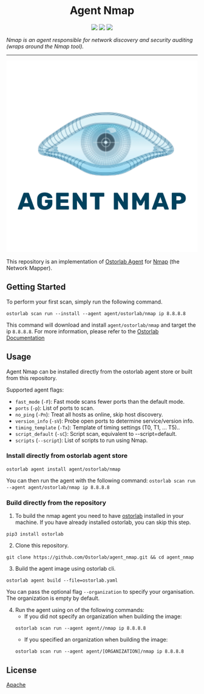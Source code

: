 
<h1 align="center">Agent Nmap</h1>

<p align="center">
<img src="https://img.shields.io/badge/License-Apache_2.0-brightgreen.svg">
<img src="https://img.shields.io/github/languages/top/ostorlab/agent_nmap">
<img src="https://img.shields.io/badge/PRs-welcome-brightgreen.svg">
</p>

_Nmap is an agent responsible for network discovery and security auditing (wraps around the Nmap tool)._

---

<p align="center">
<img src="https://github.com/Ostorlab/agent_nmap/blob/main/images/logo.png" alt="agent-nmap" />
</p>

This repository is an implementation of [Ostorlab Agent](https://pypi.org/project/ostorlab/) for [Nmap](https://nmap.org/) (the Network Mapper).

## Getting Started
To perform your first scan, simply run the following command.
```shell
ostorlab scan run --install --agent agent/ostorlab/nmap ip 8.8.8.8
```

This command will download and install `agent/ostorlab/nmap` and target the ip `8.8.8.8`.
For more information, please refer to the [Ostorlab Documentation](https://github.com/Ostorlab/ostorlab/blob/main/README.md)


## Usage

Agent Nmap can be installed directly from the ostorlab agent store or built from this repository.

Supported agent flags:

* `fast_mode` (`-F`): Fast mode scans fewer ports than the default mode.
* `ports` (`-p`): List of ports to scan.
* `no_ping` (`-Pn`): Treat all hosts as online, skip host discovery.
* `version_info` (`-sV`): Probe open ports to determine service/version info.
* `timing_template` (`-Tx`): Template of timing settings (T0, T1, ... T5)..
* `script_default` (`-sC`): Script scan, equivalent to --script=default.
* `scripts` (`--script`): List of scripts to run using Nmap.


 ### Install directly from ostorlab agent store

 ```shell
 ostorlab agent install agent/ostorlab/nmap
 ```

You can then run the agent with the following command:
`ostorlab scan run --agent agent/ostorlab/nmap ip 8.8.8.8`


### Build directly from the repository

 1. To build the nmap agent you need to have [ostorlab](https://pypi.org/project/ostorlab/) installed in your machine. If you have already installed ostorlab, you can skip this step.

```shell
pip3 install ostorlab
```

 2. Clone this repository.

```shell
git clone https://github.com/Ostorlab/agent_nmap.git && cd agent_nmap
```

 3. Build the agent image using ostorlab cli.

 ```shell
 ostorlab agent build --file=ostorlab.yaml
 ```
 You can pass the optional flag `--organization` to specify your organisation. The organization is empty by default.

 4. Run the agent using on of the following commands:
	 * If you did not specify an organization when building the image:
	  ```shell
	  ostorlab scan run --agent agent//nmap ip 8.8.8.8
	  ```
	 * If you specified an organization when building the image:
	  ```shell
	  ostorlab scan run --agent agent/[ORGANIZATION]/nmap ip 8.8.8.8
	  ```


## License
[Apache](./LICENSE)

